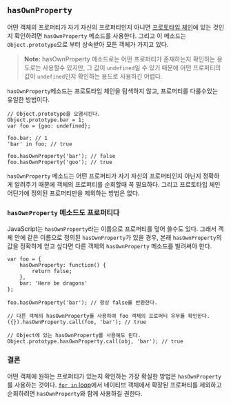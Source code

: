 ## `hasOwnProperty`

어떤 객체의 프로퍼티가 자기 자신의 프로퍼티인지 아니면 [프로토타입 체인](#object.prototype)에 있는 것인지 확인하려면 `hasOwnProperty` 메소드를 사용한다. 그리고 이 메소드는 `Object.prototype`으로 부터 상속받아 모든 객체가 가지고 있다.

> **Note:** hasOwnProperty 메소드로는 어떤 프로퍼티가 존재하는지 확인하는 용도로는 사용할수 있지만, 그 값이 `undefined`일 수 있기 때문에 어떤 프로퍼티의 값이 `undefined`인지 확인하는 용도로 사용하긴 어렵다.

`hasOwnProperty`메소드는 프로토타입 체인을 탐색하지 않고, 프로퍼티를 다룰수있는 유일한 방법이다.

    // Object.prototype을 오염시킨다.
    Object.prototype.bar = 1; 
    var foo = {goo: undefined};
    
    foo.bar; // 1
    'bar' in foo; // true

    foo.hasOwnProperty('bar'); // false
    foo.hasOwnProperty('goo'); // true

`hasOwnProperty` 메소드는 어떤 프로퍼티가 자기 자신의 프로퍼티인지 아닌지 정확하게 알려주기 때문에 객체의 프로퍼티를 순회할때 꼭 필요하다. 그리고 프로토타입 체인 어딘가에 정의된 프로퍼티만을 제외하는 방법은 없다.  

### `hasOwnProperty` 메소드도 프로퍼티다

JavaScript는 `hasOwnProperty`라는 이름으로 프로퍼티를 덮어 쓸수도 있다. 그래서 객체 안에 같은 이름으로 정의된 `hasOwnProperty`가 있을 경우, 본래 `hasOwnProperty`의 값을 정확하게 얻고 싶다면 다른 객체의 `hasOwnProperty` 메소드를 빌려써야 한다.

    var foo = {
        hasOwnProperty: function() {
            return false;
        },
        bar: 'Here be dragons'
    };

    foo.hasOwnProperty('bar'); // 항상 false를 반환한다.

    // 다른 객체의 hasOwnProperty를 사용하여 foo 객체의 프로퍼티 유무를 확인한다.
    ({}).hasOwnProperty.call(foo, 'bar'); // true

    // Object에 있는 hasOwnProperty를 사용해도 된다.
    Object.prototype.hasOwnProperty.call(obj, 'bar'); // true


### 결론

어떤 객체에 원하는 프로퍼티가 있는지 확인하는 가장 확실한 방법은 `hasOwnProperty`를 사용하는 것이다. [`for in` loop](#object.forinloop)에서 네이티브 객체에서 확장된 프로퍼티를 제외하고 순회하려면 `hasOwnProperty`와 함께 사용하길 권한다. 
